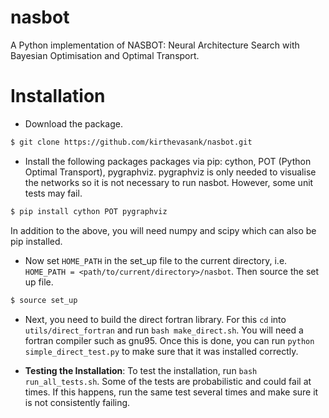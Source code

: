 # nasbot

A Python implementation of NASBOT: Neural Architecture Search with Bayesian Optimisation
and Optimal Transport.

# Installation

* Download the package.
```bash
$ git clone https://github.com/kirthevasank/nasbot.git
```

* Install the following packages packages via pip: cython, POT (Python Optimal Transport),  pygraphviz. pygraphviz is only needed to visualise the networks so it is not necessary to run nasbot. However, some unit tests may fail.
```bash
$ pip install cython POT pygraphviz
```
In addition to the above, you will need numpy and scipy which can also be pip installed.

* Now set `HOME_PATH` in the set_up file to the current directory, i.e. `HOME_PATH = <path/to/current/directory>/nasbot`. Then source the set up file.
```bash
$ source set_up
```

* Next, you need to build the direct fortran library. For this `cd` into `utils/direct_fortran` and run `bash make_direct.sh`. You will need a fortran compiler such as gnu95. Once this is done, you can run `python simple_direct_test.py` to make sure that it was installed correctly.

* **Testing the Installation**:
To test the installation, run ```bash run_all_tests.sh```. Some of the tests are probabilistic and could fail at times. If this happens, run the same test several times and make sure it is not consistently failing.
